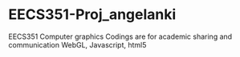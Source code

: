 # EECS351-Proj_angelanki
EECS351 Computer graphics
Codings are for academic sharing and communication
WebGL, Javascript, html5
